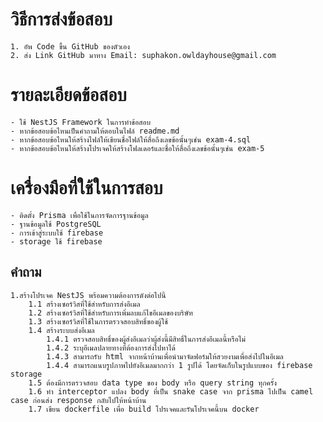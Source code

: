 # วิธีการส่งข้อสอบ

    1. อัพ Code ขึ้น GitHub ของตัวเอง
    2. ส่ง Link GitHub มาทาง Email: suphakon.owldayhouse@gmail.com

# รายละเอียดข้อสอบ

    - ใช้ NestJS Framework ในการทำข้อสอบ
    - หากข้อสอบข้อไหนเป็นคำถามให้ตอบในไฟล์ readme.md
    - หากข้อสอบข้อไหนให้สร้างไฟล์ให้เขียนชื่อไฟล์ให้สื่อถึงเลขข้อนั้นๆเช่น exam-4.sql
    - หากข้อสอบข้อไหนให้สร้างโปรเจคให้สร้างโฟลเดอร์และชื่อให้สื่อถึงเลขข้อนั้นๆเช่น exam-5

# เครื่องมือที่ใช้ในการสอบ

    - ติดตั้ง Prisma เพื่อใช้ในการจัดการฐานข้อมูล
    - ฐานข้อมูลใช้ PostgreSQL
    - การเข้าสู่ระบบใช้ firebase
    - storage ใช้ firebase

## คำถาม

    1.สร้างโปรเจค NestJS พร้อมความต้องการดังต่อไปนี้
        1.1 สร้างเซอร์วิสที่ใช้สำหรับการส่งอีเมล
        1.2 สร้างเซอร์วิสที่ใช้สำหรับการเพิ่มลบแก้ไขอีเมลของบริษัท
        1.3 สร้างเซอร์วิสที่ใช้ในการตรวจสอบสิทธิ์ของผู้ใช้
        1.4 สร้างระบบส่งอีเมล
            1.4.1 ตรวจสอบสิทธิ์ของผู้ส่งอีเมลว่าผู้ส่งนี้มีสิทธิ์ในการส่งอีเมลนี้หรือไม่
            1.4.2 ระบุอีเมลปลายทางที่ต้องการส่งไปหาได้
            1.4.3 สามารถรับ html จากหน้าบ้านเพื่อนำมาจัดฟอร์มให้สวยงามเพื่อส่งไปในอีเมล
            1.4.4 สามารถแนบรูปภาพไปยังอีเมลมากกว่า 1 รูปได้ โดยจัดเก็บในรูปแบบของ firebase storage
        1.5 ต้องมีการตรวจสอบ data type ของ body หรือ query string ทุกครั้ง
        1.6 ทำ interceptor แปลง body ที่เป็น snake case จาก prisma ไปเป็น camel case ก่อนส่ง response กลับไปให้หน้าบ้าน
        1.7 เขียน dockerfile เพื่อ build โปรเจคและรันโปรเจคนี้บน docker
